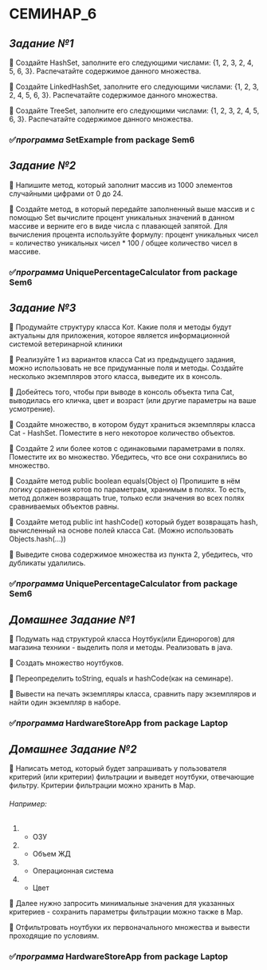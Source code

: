 # **СЕМИНАР_6**

##  **_Задание №1_**

📌 Создайте HashSet, заполните его следующими числами: {1, 2, 3, 2, 4, 5, 6, 3}. Распечатайте содержимое данного множества.

📌 Создайте LinkedHashSet, заполните его следующими числами: {1, 2, 3, 2, 4, 5, 6, 3}.  Распечатайте содержимое данного множества.

📌 Создайте TreeSet, заполните его следующими числами: {1, 2, 3, 2, 4, 5, 6, 3}.  Распечатайте содержимое данного множества.

###   ✅*программа* **SetExample from package Sem6**

##  **_Задание №2_**

📌 Напишите метод, который заполнит массив из 1000 элементов случайными цифрами от 0 до 24.

📌 Создайте метод, в который передайте заполненный выше массив и с помощью Set вычислите процент уникальных значений в данном массиве и верните его в виде числа с плавающей запятой.
   Для вычисления процента используйте формулу:
   процент уникальных чисел = количество уникальных чисел * 100 / общее количество чисел в массиве.

###   ✅*программа* **UniquePercentageCalculator from package Sem6**

##  **_Задание №3_**

📌 Продумайте структуру класса Кот. Какие поля и методы будут актуальны для приложения, которое является информационной системой ветеринарной клиники

📌 Реализуйте 1 из вариантов класса Cat из предыдущего задания, можно использовать не все придуманные поля и методы. Создайте несколько экземпляров этого класса, выведите их в консоль.

📌 Добейтесь того, чтобы при выводе в консоль объекта типа Cat, выводилась его кличка, цвет и возраст (или другие параметры на ваше усмотрение).

📌 Создайте множество, в котором будут храниться экземпляры класса Cat - HashSet<Cat>. Поместите в него некоторое количество объектов.

📌 Создайте 2 или более котов с одинаковыми параметрами в полях. Поместите их во множество. Убедитесь, что все они сохранились во множество.

📌 Создайте метод public boolean equals(Object o) Пропишите в нём логику сравнения котов по параметрам, хранимым в полях. То есть, метод должен возвращать true, только если значения во всех полях сравниваемых объектов равны.

📌 Создайте метод public int hashCode() который будет возвращать hash, вычисленный на основе полей класса Cat. (Можно использовать Objects.hash(...))

📌 Выведите снова содержимое множества из пункта 2, убедитесь, что дубликаты удалились.

###   ✅*программа* **UniquePercentageCalculator from package Sem6**

##  **_Домашнее Задание №1_**

📌 Подумать над структурой класса Ноутбук(или Единорогов) для магазина техники - выделить поля и методы. Реализовать в java.

📌 Создать множество ноутбуков.

📌 Переопределить toString, equals и hashCode(как на семинаре).

📌 Вывести на печать экземпляры класса, сравнить пару экземпляров и найти один экземпляр в наборе.

###   ✅*программа* **HardwareStoreApp from package Laptop**

##  **_Домашнее Задание №2_**

📌 Написать метод, который будет запрашивать у пользователя критерий (или критерии) фильтрации и выведет ноутбуки, отвечающие фильтру. Критерии фильтрации можно хранить в Map.

###### Например:
1. - ОЗУ
2. - Объем ЖД
3. - Операционная система
4. - Цвет

📌 Далее нужно запросить минимальные значения для указанных критериев - сохранить параметры фильтрации можно также в Map.

📌 Отфильтровать ноутбуки их первоначального множества и вывести проходящие по условиям.

###   ✅*программа* **HardwareStoreApp from package Laptop**


